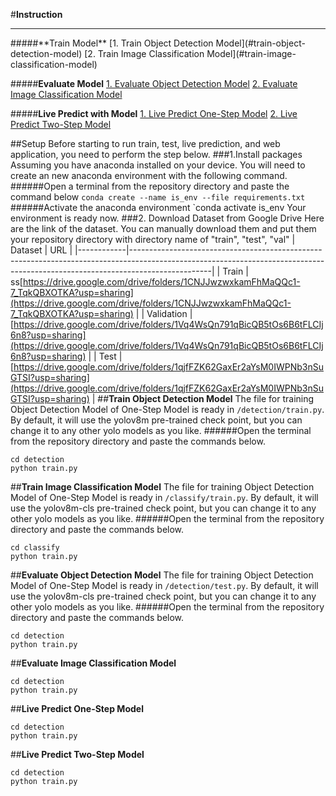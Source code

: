 #**Instruction**
<hr>
#####**Train Model**
[1. Train Object Detection Model](#train-object-detection-model)
[2. Train Image Classification Model](#train-image-classification-model)

#####**Evaluate Model**
[1. Evaluate Object Detection Model](#evaluate-object-detection-model)
[2. Evaluate Image Classification Model](#evaluate-image-classification-model)

#####**Live Predict with Model**
[1. Live Predict One-Step Model](#live-predict-one-step-model)
[2. Live Predict Two-Step Model](#live-predict-two-step-model)

##Setup
Before starting to run train, test, live prediction, and web application, you need to perform the step below.
###1.Install packages
Assuming you have anaconda installed on your device. You will need to create an new anaconda environment with the following command.
######Open a terminal from the repository directory and paste the command below
`conda create --name is_env --file requirements.txt`
######Activate the anaconda environment
`conda activate is_env
Your environment is ready now.
###2. Download Dataset from Google Drive
Here are the link of the dataset. You can manually download them and put them your repository directory with directory name of "train", "test", "val"
| Dataset    | URL                                                                                                                                                                            |
|------------|--------------------------------------------------------------------------------------------------------------------------------------------------------------------------------|
| Train      | ss[https://drive.google.com/drive/folders/1CNJJwzwxkamFhMaQQc1-7_TqkQBXOTKA?usp=sharing](https://drive.google.com/drive/folders/1CNJJwzwxkamFhMaQQc1-7_TqkQBXOTKA?usp=sharing) |
| Validation | [https://drive.google.com/drive/folders/1Vq4WsQn791qBicQB5tOs6B6tFLCIj6n8?usp=sharing](https://drive.google.com/drive/folders/1Vq4WsQn791qBicQB5tOs6B6tFLCIj6n8?usp=sharing)   |
| Test       | [https://drive.google.com/drive/folders/1qjfFZK62GaxEr2aYsM0IWPNb3nSuGTSI?usp=sharing](https://drive.google.com/drive/folders/1qjfFZK62GaxEr2aYsM0IWPNb3nSuGTSI?usp=sharing)   |
##**Train Object Detection Model**
The file for training Object Detection Model of One-Step Model is ready in ```/detection/train.py```. By default, it will use the yolov8m pre-trained check point, but you can change it to any other yolo models as you like.
######Open the terminal from the repository directory and paste the commands below. 
```
cd detection
python train.py
```

##**Train Image Classification Model**
The file for training Object Detection Model of One-Step Model is ready in ```/classify/train.py```. By default, it will use the yolov8m-cls pre-trained check point, but you can change it to any other yolo models as you like.
######Open the terminal from the repository directory and paste the commands below. 
```
cd classify
python train.py
```

##**Evaluate Object Detection Model**
The file for training Object Detection Model of One-Step Model is ready in ```/detection/test.py```. By default, it will use the yolov8m-cls pre-trained check point, but you can change it to any other yolo models as you like.
######Open the terminal from the repository directory and paste the commands below. 
```
cd detection
python train.py
```

##**Evaluate Image Classification Model**
```
cd detection
python train.py
```

##**Live Predict One-Step Model**
```
cd detection
python train.py
```

##**Live Predict Two-Step Model**
```
cd detection
python train.py
```
